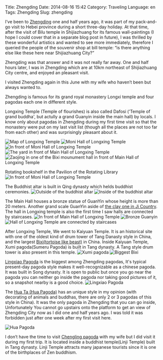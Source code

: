 Title: Zhengding
Date: 2014-08-16 15:42
Category: Traveling
Language: en
Tags: Zhengding
Slug: zhengding

I’ve been to [Zhengding](http://en.wikipedia.org/wiki/Zhengding) one and half years ago, it was part of my pack-and-go visit to Hebei province during a short three-day holiday. At that time, after the visit of Bilu temple in Shijiazhuang for its famous wall-paintings (I hope I could cover that in a separate blog post in future), I was thrilled by these wonderful artistics and wanted to see more immediately, therefore I queried the people of the souvenir shop at bill temple: “is there anything else like these here near Shijiazhuang City?”

Zhengding was that answer and it was not really far away. One and half hours later, I was in Zhengding which are at 10km northeast of Shijiazhuang City centre, and enjoyed an pleasant visit.

I visited Zhengding again in this June with my wife who haven’t been but always wanted to. 

Zhengding is famous for its grand royal monastery Longxi temple and four pagodas each one in different style. 

Longxing Temple (Temple of flourishes) is also called Dafosi ('Temple of grand buddha', but actully a grand Guanyin inside the main hall) by locals. I know only about pagodas in Zhengding during my first time visit so that the monastery were put on my last visit list (though all the places are not too far from each other) and was surprisingly pleasant about it.

![Map of Longxing Temple]({filename}/images/travel/zhengding/R0013528.JPG_rotated.jpg)
![Moni Hall of Longxing Temple]({filename}/images/travel/zhengding/R0013535.JPG)
![In front of Moni Hall of Longxing Temple]({filename}/images/travel/zhengding/R0013537.JPG)
![The yard in front of Main Hall of Longxing Temple]({filename}/images/travel/zhengding/R0013587.JPG)
![Zaojing in one of the Bixi mounument hall in front of Main Hall of Longxing Temple]({filename}/images/travel/zhengding/R0013597.JPG)

Rotating bookshelf in the Pavilion of the Rotating Library
![In front of Moni Hall of Longxing Temple]({filename}/images/travel/zhengding/R0013589.JPG_rotated.jpg)

The Buddhist altar is built in Qing dynasty which helds buddhist ceremonies.
![Outside of the buddhist altar]({filename}/images/travel/zhengding/R0013592.JPG)
![Inside of the buddhist altar]({filename}/images/travel/zhengding/R0013576.JPG)

The Main Hall houses a bronze statue of GuanYin whose height is more than 20 meters. Another grand scale GuanYin aside of [the clay one in Ji Country](http://cnborn.net/blog/2014/06/a-trip-to-ji-country/). The hall in Longxing temple is also the first time I saw halls are connected by staircases.
![In front of Main Hall of Longxing Temple]({filename}/images/travel/zhengding/R0013605.JPG)
![Bronze Guanyin]({filename}/images/travel/zhengding/R0013616.JPG_rotated.jpg)
![Hall of Longxing Temple are connected by staircases]({filename}/images/travel/zhengding/R0013621.JPG)

After Longxing Temple, We went to Kaiyuan Temple. It is an historical site with one of the oldest kind of drum tower of Tang Danasty style in China, and the largest [Bixi(tortoise like beast)](http://en.wikipedia.org/wiki/Bixi_(tortoise)) in China. Inside Kaiyuan Temple, Xumi pagoda(Sumeru Pagoda) is built in Tang dynasty. A Tang style drum tower is also present in this temple.
![Xumi pagoda]({filename}/images/travel/zhengding/R0013629.JPG)
![Biggest Bixi]({filename}/images/travel/zhengding/R0013633.JPG)

[Lingxiao Pagoda](http://en.wikipedia.org/wiki/Lingxiao_Pagoda) is the biggest among Zhengding pagodas, It's typical present-day pagoda style makes it well-recognizable as a chinese pagoda. It was built in Song dynasty. It is open to public but once you go near the pagoda you can neither go inside the pagoda nor taking good pictures of it, so a snapshot nearby is a good choice.
![Lingxiao Pagoda]({filename}/images/travel/zhengding/R0013524.JPG_rotated.jpg)

The [Hua Ta (Hua Pagoda)](http://en.wikipedia.org/wiki/Zhengding#Hua_Pagoda) has an unique style in my opinion (with decorating of animals and buddhas, there are only 2 or 3 pagodas of this style in China). It was the only pagoda in Zhengding that you can go inside, Unfortunately You cannot go upstairs onto the platform to get an view of Zhengding City now as I did one and half years ago. I was told it was forbidden just after one week after my first visit here.

![Hua Pagoda]({filename}/images/travel/zhengding/R0013652.JPG_rotated.jpg)

I don’t have the time to visit [Chengling pagoda](http://en.wikipedia.org/wiki/Zhengding#Chengling_Pagoda) with my wife but I did visit it during my first trip. It is located inside a buddhist temple(Linji Temple) built in Tang dynasty. Linji Temple attracts many japanese tourists since it is one of the birthplaces of Zen buddhism.
